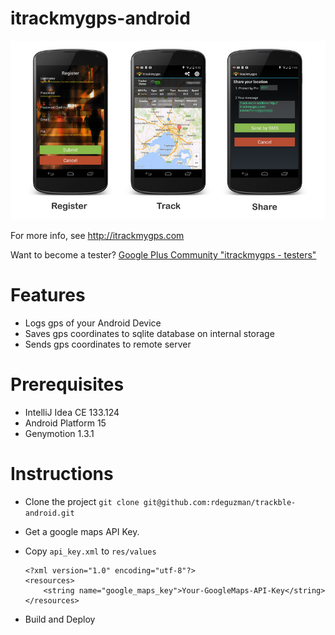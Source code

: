 itrackmygps-android
=========

![Splash Screen](screenshots/overview.jpg)

For more info, see <http://itrackmygps.com>

Want to become a tester?
[Google Plus Community "itrackmygps - testers"](https://plus.google.com/communities/100298062955164933715)

# Features

- Logs gps of your Android Device
- Saves gps coordinates to sqlite database on internal storage
- Sends gps coordinates to remote server


# Prerequisites
- IntelliJ Idea CE 133.124
- Android Platform 15
- Genymotion 1.3.1

# Instructions

- Clone the project `git clone git@github.com:rdeguzman/trackble-android.git`
- Get a google maps API Key.
- Copy `api_key.xml` to `res/values`

	```
	<?xml version="1.0" encoding="utf-8"?>
	<resources>
    	<string name="google_maps_key">Your-GoogleMaps-API-Key</string>
	</resources>	
	```
- Build	and Deploy